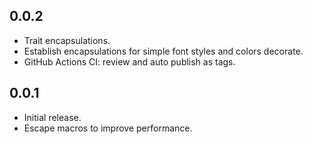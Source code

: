 ## 0.0.2

- Trait encapsulations.
- Establish encapsulations for simple font styles and colors decorate.
- GitHub Actions CI: review and auto publish as tags.

## 0.0.1

- Initial release.
- Escape macros to improve performance.
